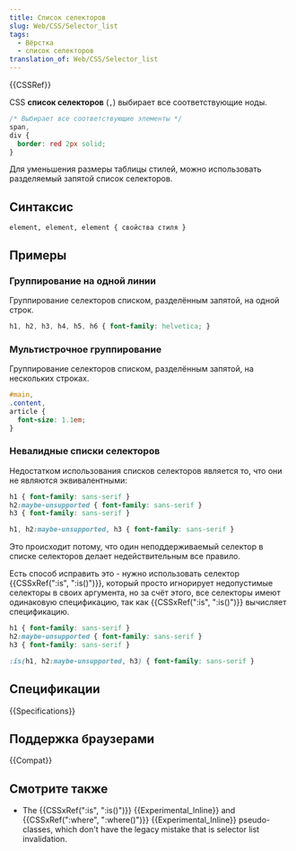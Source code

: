 ```yaml
---
title: Список селекторов
slug: Web/CSS/Selector_list
tags:
  - Вёрстка
  - список селекторов
translation_of: Web/CSS/Selector_list
---
```

{{CSSRef}}

CSS **список селекторов** (`,`) выбирает все соответствующие ноды.

```css
/* Выбирает все соответствующие элементы */
span,
div {
  border: red 2px solid;
}
```

Для уменьшения размеры таблицы стилей, можно использовать разделяемый запятой список селекторов.

## Синтаксис

```
element, element, element { свойства стиля }
```

## Примеры

### Группирование на одной линии

Группирование селекторов списком, разделённым запятой, на одной строк.

```css
h1, h2, h3, h4, h5, h6 { font-family: helvetica; }
```

### Мультистрочное группирование

Группирование селекторов списком, разделённым запятой, на нескольких строках.

```css
#main,
.content,
article {
  font-size: 1.1em;
}
```

### Невалидные списки селекторов

Недостатком использования списков селекторов является то, что они не являются эквивалентными:

```css
h1 { font-family: sans-serif }
h2:maybe-unsupported { font-family: sans-serif }
h3 { font-family: sans-serif }
```

```css
h1, h2:maybe-unsupported, h3 { font-family: sans-serif }
```

Это происходит потому, что один неподдерживаемый селектор в списке селекторов делает недействительным все правило.

Есть способ исправить это - нужно использовать селектор {{CSSxRef(":is", ":is()")}}, который просто игнорирует недопустимые селекторы в своих аргумента, но за счёт этого, все селекторы имеют одинаковую спецификацию, так как {{CSSxRef(":is", ":is()")}} вычисляет спецификацию.

```css
h1 { font-family: sans-serif }
h2:maybe-unsupported { font-family: sans-serif }
h3 { font-family: sans-serif }
```

```css
:is(h1, h2:maybe-unsupported, h3) { font-family: sans-serif }
```

## Спецификации

{{Specifications}}

## Поддержка браузерами

{{Compat}}

## Смотрите также

- The {{CSSxRef(":is", ":is()")}} {{Experimental_Inline}} and {{CSSxRef(":where", ":where()")}} {{Experimental_Inline}} pseudo-classes, which don't have the legacy mistake that is selector list invalidation.
